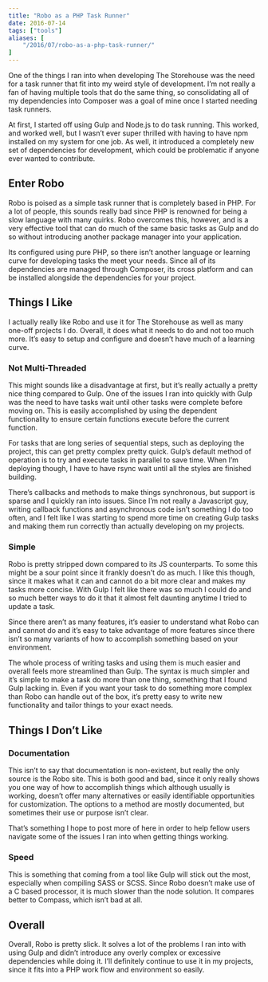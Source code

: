 ```yaml
---
title: "Robo as a PHP Task Runner"
date: 2016-07-14
tags: ["tools"]
aliases: [
    "/2016/07/robo-as-a-php-task-runner/"
]
---
```


One of the things I ran into when developing The Storehouse was the need for a
task runner that fit into my weird style of development.  I’m not really a fan
of having multiple tools that do the same thing, so consolidating all of my
dependencies into Composer was a goal of mine once I started needing task
runners.

At first, I started off using Gulp and Node.js to do task running.  This worked,
and worked well, but I wasn’t ever super thrilled with having to have npm
installed on my system for one job.  As well, it introduced a completely new set
of dependencies for development, which could be problematic if anyone ever
wanted to contribute.

## Enter Robo

Robo is poised as a simple task runner that is completely based in PHP.  For a
lot of people, this sounds really bad since PHP is renowned for being a slow
language with many quirks.  Robo overcomes this, however, and is a very
effective tool that can do much of the same basic tasks as Gulp and do so
without introducing another package manager into your application.

Its configured using pure PHP, so there isn’t another language or learning curve
for developing tasks the meet your needs.  Since all of its dependencies are
managed through Composer, its cross platform and can be installed alongside the
dependencies for your project.

## Things I Like

I actually really like Robo and use it for The Storehouse as well as many
one-off projects I do.  Overall, it does what it needs to do and not too much
more.  It’s easy to setup and configure and doesn’t have much of a learning
curve.

### Not Multi-Threaded

This might sounds like a disadvantage at first, but it’s really actually a
pretty nice thing compared to Gulp.  One of the issues I ran into quickly with
Gulp was the need to have tasks wait until other tasks were complete before
moving on.  This is easily accomplished by using the dependent functionality to
ensure certain functions execute before the current function.

For tasks that are long series of sequential steps, such as deploying the
project, this can get pretty complex pretty quick.  Gulp’s default method of
operation is to try and execute tasks in parallel to save time.  When I’m
deploying though, I have to have rsync wait until all the styles are finished
building.

There’s callbacks and methods to make things synchronous, but support is sparse
and I quickly ran into issues.  Since I’m not really a Javascript guy, writing
callback functions and asynchronous code isn’t something I do too often, and I
felt like I was starting to spend more time on creating Gulp tasks and making
them run correctly than actually developing on my projects.

### Simple

Robo is pretty stripped down compared to its JS counterparts.  To some this
might be a sour point since it frankly doesn’t do as much.  I like this though,
since it makes what it can and cannot do a bit more clear and makes my tasks
more concise.  With Gulp I felt like there was so much I could do and so much
better ways to do it that it almost felt daunting anytime I tried to update a
task.

Since there aren’t as many features, it’s easier to understand what Robo can and
cannot do and it’s easy to take advantage of more features since there isn’t so
many variants of how to accomplish something based on your environment.

The whole process of writing tasks and using them is much easier and overall
feels more streamlined than Gulp.  The syntax is much simpler and it’s simple to
make a task do more than one thing, something that I found Gulp lacking in.
Even if you want your task to do something more complex than Robo can handle out
of the box, it’s pretty easy to write new functionality and tailor things to
your exact needs.

## Things I Don’t Like

### Documentation

This isn’t to say that documentation is non-existent, but really the only source
is the Robo site.  This is both good and bad, since it only really shows you one
way of how to accomplish things which although usually is working, doesn’t offer
many alternatives or easily identifiable opportunities for customization.  The
options to a method are mostly documented, but sometimes their use or purpose
isn’t clear.

That’s something I hope to post more of here in order to help fellow users
navigate some of the issues I ran into when getting things working.

### Speed

This is something that coming from a tool like Gulp will stick out the most,
especially when compiling SASS or SCSS.  Since Robo doesn’t make use of a C
based processor, it is much slower than the node solution.  It compares better
to Compass, which isn’t bad at all.

## Overall

Overall, Robo is pretty slick.  It solves a lot of the problems I ran into with
using Gulp and didn’t introduce any overly complex or excessive dependencies
while doing it.  I’ll definitely continue to use it in my projects, since it
fits into a PHP work flow and environment so easily.
